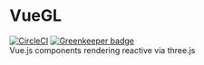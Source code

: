 # VueGL
[![CircleCI](https://circleci.com/gh/1stop-st/vue-gl.svg?style=svg)](https://circleci.com/gh/1stop-st/vue-gl) [![Greenkeeper badge](https://badges.greenkeeper.io/1stop-st/vue-gl.svg)](https://greenkeeper.io/)  
Vue.js components rendering reactive via three.js
